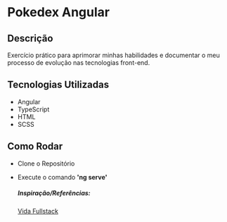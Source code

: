 # Pokedex Angular

## Descrição
Exercício prático para aprimorar minhas habilidades e documentar o meu processo de evolução nas tecnologias front-end.

## Tecnologias Utilizadas
 * Angular
 * TypeScript
 * HTML
 * SCSS

## Como Rodar
* Clone o Repositório
* Execute o comando __'ng serve'__



  ##### Inspiração/Referências:
  [Vida Fullstack](https://www.youtube.com/watch?v=UhOcUII_5PU&ab_channel=VidaFullStack)

